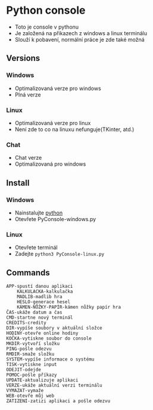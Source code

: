 # **Python console**

- Toto je console v pythonu
- Je založená na přikazech z windows a linux terminálu
- Slouží k pobavení, normální práce je zde také možná 

## Versions
### Windows
- Optimalizovaná verze pro windows
- Plná verze 

### Linux
- Optimalizovaná verze pro linux
- Není zde to co na linuxu nefunguje(TKinter, atd.)

### Chat
- Chat verze 
- Optimalizovaná pro windows

## Install

### Windows
- Nainstalujte [python](https://www.python.org/)
- Otevřete PyConsole-windows.py

### Linux 
- Otevřete terminál
- Zadejte `python3 PyConsole-linux.py`

## Commands
```
APP-spustí danou aplikaci
    KALKULACKA-kalkulačka
    MADLIB-madlib hra
    HESLO-generace hesel
    KÁMEN-NŮŽKY-PAPÍR-kámen nůžky papír hra
ČAS-ukáže datum a čas
CMD-startne nový terminál
CREDITS-credity
DIR-vypíše soubory v aktuální složce
HODINY-otevře online hodiny
KOČKA-vytiskne soubor do console
MKDIR-vytvoří složku 
PING-pošle odezvu
RMDIR-smaže složku
SYSTEM-vypíše informace o systému
TISK-vytiskne input
ODEJIT-odejde
POMOC-pošle příkazy
UPDATE-aktualizuje aplikaci
VERZE-ukáže aktuální verzi terminálu
VYMAZAT-vymaže
WEB-otevře můj web
ZATIZENI-zatizi aplikaci a pošle odezvu 
```
